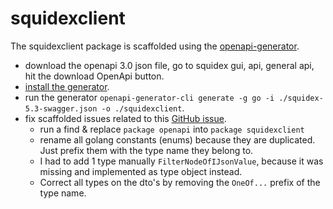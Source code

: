 # squidexclient

The squidexclient package is scaffolded using the [openapi-generator](https://github.com/OpenAPITools/openapi-generator).

- download the openapi 3.0 json file, go to squidex gui, api, general api, hit the download OpenApi button.
- [install the generator](https://github.com/OpenAPITools/openapi-generator#1---installation).
- run the generator `openapi-generator-cli generate -g go -i ./squidex-5.3-swagger.json -o ./squidexclient`.
- fix scaffolded issues related to this [GitHub issue](https://github.com/OpenAPITools/openapi-generator/pull/2897).
  - run a find & replace `package openapi` into `package squidexclient`
  - rename all golang constants (enums) because they are duplicated. Just prefix them with the type name they belong to.
  - I had to add 1 type manually `FilterNodeOfIJsonValue`, because it was missing and implemented as type object instead.
  - Correct all types on the dto's by removing the `OneOf...` prefix of the type name.
